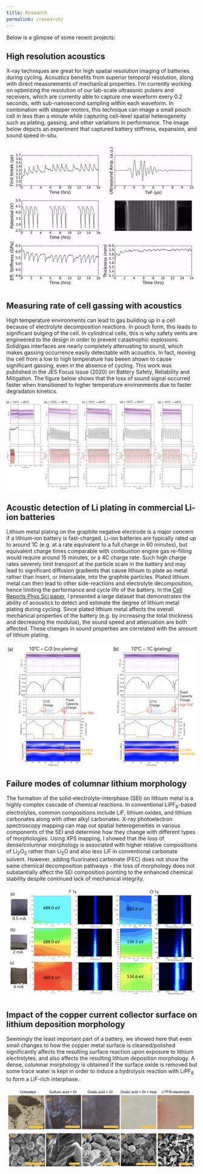 ```yaml
---
title: Research
permalink: /research/
---
```


Below is a glimpse of some recent projects:

## **High resolution acoustics**
X-ray techniques are great for high spatial resolution imaging of batteries during cycling. Acoustics benefits from superior temporal resolution, along with direct measurements of mechanical properties. I'm currently working on optimizing the resolution of our lab-scale ultrasonic pulsers and receivers, which are currently able to capture one waveform every 0.2 seconds, with sub-nanosecond sampling within each waveform. In combination with stepper motors, this technique can image a small pouch cell in less than a minute while capturing cell-level spatial heterogeneity such as plating, gassing, and other variations in performance. The image below depicts an experiment that captured battery stiffness, expansion, and sound speed in-situ.
\
\
![stiffness](/assets/css/ezgif.com-gif-maker.gif)


## **Measuring rate of cell gassing with acoustics**
High temperature environments can lead to gas building up in a cell because of electrolyte decomposition reactions. In pouch form, this leads to significant bulging of the cell. In cylindrical cells, this is why safety vents are engineered to the design in order to prevent catastrophic explosions. Solid/gas interfaces are nearly completely attenuating to sound, which makes gassing occurrence easily detectable with acoustics. In fact, moving the cell from a low to high temperature has beeen shown to cause significant gassing, even in the absence of cycling. This work was published in the JES Focus Issue (2020) on Battery Safety, Reliability and Mitigation. The figure below shows that the loss of sound signal occurred faster when transitioned to higher temperature environments due to faster degradaton kinetics. 
\
\
![gassing](/assets/css/jesab6c56f2_hr.jpg)


## **Acoustic detection of Li plating in commercial Li-ion batteries**
Lithium metal plating on the graphite negative electrode is a major concern if a lithium-ion battery is fast-charged. Li-ion batteries are typically rated up to around 1C (e.g. at a rate equivalent to a full charge in 60 minutes), but equivalent charge times comparable with combustion engine gas re-filling would require around 15 minutes, or a 4C charge rate. Such high charge rates severely limit transport at the particle scale in the battery and may lead to significant diffusion gradients that cause lithium to plate as metal rather than insert, or intercalate, into the graphite particles. Plated lithium metal can then lead to other side-reactions and electrolyte decomposition, hence limiting the performance and cycle life of the battery. In the [Cell Reports Phys Sci paper](https://wesleykchang.github.io/publications/2020_Cell_Reports.pdf), I presented a large dataset that demonstrates the ability of acoustics to detect and estimate the degree of lithium metal plating during cycling. Since plated lithium metal affects the overall mechanical properties of the battery (e.g. by increasing the total thickness and decreasing the modulus), the sound speed and attenuation are both affected. These changes in sound properties are correlated with the amount of lithium plating. 
\
\
![Li plating](/assets/css/Screen%20Shot%202020-12-18%20at%207.55.24%20AM.png)


## **Failure modes of columnar lithium morphology**
The formation of the solid-electrolyte-interphase (SEI) on lithium metal is a highly complex cascade of chemical reactions. In conventional LiPF<sub>6</sub>-based electrolytes, common compositions include LiF, lithium oxides, and lithium carbonates along with other alkyl carbonates. X-ray photoelectron spectroscopy mapping can map out spatial heterogeneities in various components of the SEI and determine how they change with different types of morphologies. Using XPS mapping, I showed that the loss of dense/columnar morphology is associated with higher relative compositions of Li<sub>2</sub>O<sub>2</sub> rather than Li<sub>2</sub>O and also less LiF in conventional carbonate solvent. However, adding fluorinated carbonate (FEC) does not show the same chemical decomposition pathways - the loss of morphology does not substantially affect the SEI composition pointing to the enhanced chemical stability despite continued lack of mechanical integrity. 
\
\
![Failure modes](/assets/css/Screen%20Shot%202020-12-18%20at%207.56.04%20AM.png)


## **Impact of the copper current collector surface on lithium deposition morphology**
Seemingly the least important part of a battery, we showed here that even small changes to how the copper metal surface is cleaned/polished significantly affects the resulting surface reaction upon exposure to lithium electrolytes, and also affects the resulting lithium deposition morphology. A dense, columnar morphology is obtained if the surface oxide is removed but some trace water is kept in order to induce a hydrolysis reaction with LiPF<sub>6</sub> to form a LiF-rich interphase. 
\
\
![copper](/assets/css/Screen%20Shot%202020-12-18%20at%209.10.15%20AM.png)
